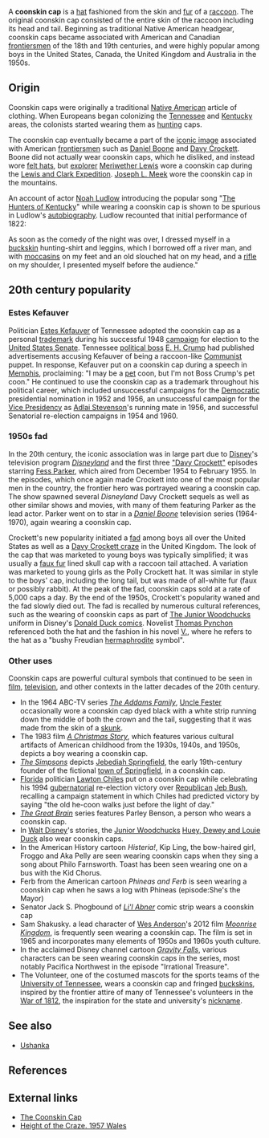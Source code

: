 A **coonskin cap** is a [hat](hat "wikilink") fashioned from the skin
and [fur](fur "wikilink") of a [raccoon](raccoon "wikilink"). The
original coonskin cap consisted of the entire skin of the raccoon
including its head and tail. Beginning as traditional Native American
headgear, coonskin caps became associated with American and Canadian
[frontiersmen](frontiersmen "wikilink") of the 18th and 19th centuries,
and were highly popular among boys in the United States, Canada, the
United Kingdom and Australia in the 1950s.

## Origin

Coonskin caps were originally a traditional [Native
American](Indigenous_peoples_of_the_Americas "wikilink") article of
clothing. When Europeans began colonizing the
[Tennessee](Tennessee "wikilink") and [Kentucky](Kentucky "wikilink")
areas, the colonists started wearing them as
[hunting](hunting "wikilink") caps.

The coonskin cap eventually became a part of the [iconic
image](iconic "wikilink") associated with American
[frontiersmen](frontiersmen "wikilink") such as [Daniel
Boone](Daniel_Boone "wikilink") and [Davy
Crockett](Davy_Crockett "wikilink"). Boone did not actually wear
coonskin caps, which he disliked, and instead wore [felt
hats](felt_hats "wikilink"), but [explorer](explorer "wikilink")
[Meriwether Lewis](Meriwether_Lewis "wikilink") wore a coonskin cap
during the [Lewis and Clark
Expedition](Lewis_and_Clark_Expedition "wikilink"). [Joseph L.
Meek](Joseph_L._Meek "wikilink") wore the coonskin cap in the mountains.

An account of actor [Noah Ludlow](Noah_Ludlow "wikilink") introducing
the popular song "[The Hunters of
Kentucky](The_Hunters_of_Kentucky "wikilink")" while wearing a coonskin
cap is shown to be spurious in Ludlow's
[autobiography](autobiography "wikilink"). Ludlow recounted that initial
performance of 1822:

As soon as the comedy of the night was over, I dressed myself in a
[buckskin](Buckskin_(leather) "wikilink") hunting-shirt and leggins,
which I borrowed off a river man, and with
[moccasins](moccasin_(footwear) "wikilink") on my feet and an old
slouched hat on my head, and a [rifle](rifle "wikilink") on my shoulder,
I presented myself before the audience."

## 20th century popularity

### Estes Kefauver

Politician [Estes Kefauver](Estes_Kefauver "wikilink") of Tennessee
adopted the coonskin cap as a personal [trademark](trademark "wikilink")
during his successful 1948 [campaign](political_campaign "wikilink") for
election to the [United States Senate](United_States_Senate "wikilink").
Tennessee [political boss](political_boss "wikilink") [E. H.
Crump](E._H._Crump "wikilink") had published advertisements accusing
Kefauver of being a raccoon-like [Communist](Communist "wikilink")
puppet. In response, Kefauver put on a coonskin cap during a speech in
[Memphis](Memphis,_Tennessee "wikilink"), proclaiming: "I may be a
[pet](pet "wikilink") coon, but I'm not Boss Crump's pet coon." He
continued to use the coonskin cap as a trademark throughout his
political career, which included unsuccessful campaigns for the
[Democratic](Democratic_Party_(United_States) "wikilink") presidential
nomination in 1952 and 1956, an unsuccessful campaign for the [Vice
Presidency](Vice_President_of_the_United_States "wikilink") as [Adlai
Stevenson](Adlai_Stevenson_II "wikilink")'s running mate in 1956, and
successful Senatorial re-election campaigns in 1954 and 1960.

### 1950s fad

In the 20th century, the iconic association was in large part due to
[Disney](The_Walt_Disney_Company "wikilink")'s television program
*[Disneyland](Walt_Disney_anthology_television_series "wikilink")* and
the first three ["Davy
Crockett"](Davy_Crockett_(TV_miniseries) "wikilink") episodes starring
[Fess Parker](Fess_Parker "wikilink"), which aired from December 1954 to
February 1955. In the episodes, which once again made Crockett into one
of the most popular men in the country, the frontier hero was portrayed
wearing a coonskin cap. The show spawned several *Disneyland* Davy
Crockett sequels as well as other similar shows and movies, with many of
them featuring Parker as the lead actor. Parker went on to star in a
*[Daniel Boone](Daniel_Boone_(1964_TV_series) "wikilink")* television
series (1964-1970), again wearing a coonskin cap.

Crockett's new popularity initiated a [fad](fad "wikilink") among boys
all over the United States as well as a [Davy Crockett
craze](The_Ballad_of_Davy_Crockett "wikilink") in the United Kingdom.
The look of the cap that was marketed to young boys was typically
simplified; it was usually a [faux fur](faux_fur "wikilink") lined skull
cap with a raccoon tail attached. A variation was marketed to young
girls as the Polly Crockett hat. It was similar in style to the boys'
cap, including the long tail, but was made of all-white fur (faux or
possibly rabbit). At the peak of the fad, coonskin caps sold at a rate
of 5,000 caps a day. By the end of the 1950s, Crockett's popularity
waned and the fad slowly died out. The fad is recalled by numerous
cultural references, such as the wearing of coonskin caps as part of
[The Junior Woodchucks](The_Junior_Woodchucks "wikilink") uniform in
Disney's [Donald Duck comics](Donald_Duck_comics "wikilink"). Novelist
[Thomas Pynchon](Thomas_Pynchon "wikilink") referenced both the hat and
the fashion in his novel [V.](V. "wikilink"), where he refers to the hat
as a "bushy Freudian [hermaphrodite](hermaphrodite "wikilink") symbol".

### Other uses

Coonskin caps are powerful cultural symbols that continued to be seen in
[film](film "wikilink"), [television](television "wikilink"), and other
contexts in the latter decades of the 20th century.

-   In the 1964 ABC-TV series *[The Addams
    Family](The_Addams_Family_(1964_TV_series) "wikilink")*, [Uncle
    Fester](Uncle_Fester "wikilink") occasionally wore a coonskin cap
    dyed black with a white strip running down the middle of both the
    crown and the tail, suggesting that it was made from the skin of a
    [skunk](skunk "wikilink").
-   The 1983 film *[A Christmas Story](A_Christmas_Story "wikilink")*,
    which features various cultural artifacts of American childhood from
    the 1930s, 1940s, and 1950s, depicts a boy wearing a coonskin cap.
-   *[The Simpsons](The_Simpsons "wikilink")* depicts [Jebediah
    Springfield](List_of_recurring_The_Simpsons_characters#Jebediah_Springfield "wikilink"),
    the early 19th-century founder of the fictional [town of
    Springfield](Springfield_(The_Simpsons) "wikilink"), in a coonskin
    cap.
-   [Florida](Florida "wikilink") politician [Lawton
    Chiles](Lawton_Chiles "wikilink") put on a coonskin cap while
    celebrating his 1994 [gubernatorial](Governor_of_Florida "wikilink")
    re-election victory over
    [Republican](Republican_Party_(United_States) "wikilink") [Jeb
    Bush](Jeb_Bush "wikilink"), recalling a campaign statement in which
    Chiles had predicted victory by saying "the old he-coon walks just
    before the light of day."
-   *[The Great Brain](The_Great_Brain "wikilink")* series features
    Parley Benson, a person who wears a coonskin cap.
-   In [Walt Disney](Walt_Disney "wikilink")'s stories, the [Junior
    Woodchucks](Junior_Woodchucks "wikilink") [Huey, Dewey and Louie
    Duck](Huey,_Dewey_and_Louie_Duck "wikilink") also wear coonskin
    caps.
-   In the American History cartoon *Histeria!*, Kip Ling, the
    bow-haired girl, Froggo and Aka Pelly are seen wearing coonskin caps
    when they sing a song about Philo Farnsworth. Toast has been seen
    wearing one on a bus with the Kid Chorus.
-   Ferb from the American cartoon *Phineas and Ferb* is seen wearing a
    coonskin cap when he saws a log with Phineas (episode:She's the
    Mayor)
-   Senator Jack S. Phogbound of *[Li'l Abner](Li'l_Abner "wikilink")*
    comic strip wears a coonskin cap
-   Sam Shakusky. a lead character of [Wes
    Anderson](Wes_Anderson "wikilink")'s 2012 film *[Moonrise
    Kingdom](Moonrise_Kingdom "wikilink")*, is frequently seen wearing a
    coonskin cap. The film is set in 1965 and incorporates many elements
    of 1950s and 1960s youth culture.
-   In the acclaimed Disney channel cartoon *[Gravity
    Falls](Gravity_Falls "wikilink")*, various characters can be seen
    wearing coonskin caps in the series, most notably Pacifica Northwest
    in the episode "Irrational Treasure".
-   The Volunteer, one of the costumed mascots for the sports teams of
    the [University of Tennessee](University_of_Tennessee "wikilink"),
    wears a coonskin cap and fringed [buckskins](buckskins "wikilink"),
    inspired by the frontier attire of many of Tennessee's volunteers in
    the [War of 1812](War_of_1812 "wikilink"), the inspiration for the
    state and university's
    [nickname](List_of_U.S._state_and_territory_nicknames "wikilink").

## See also

-   [Ushanka](Ushanka "wikilink")

## References

## External links

-   [The Coonskin
    Cap](https://web.archive.org/web/20030212122215/http://www.coonskincap.com/)
-   [Height of the Craze. 1957
    Wales](http://photos1.blogger.com/blogger/1639/1803/1600/Davy%20Crockett57.jpg)